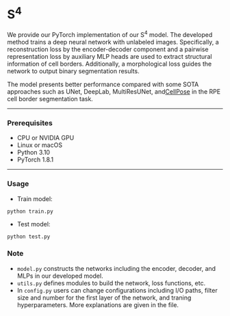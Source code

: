 # S<sup>4</sup>
We provide our PyTorch implementation of our S<sup>4</sup> model. The developed method trains a deep neural network with unlabeled images. Specifically, a reconstruction loss by the encoder-decoder component and a pairwise representation loss by auxiliary MLP heads are used to extract structural information of cell borders. Additionally, a morphological loss guides the network to output binary segmentation results.

The model presents better performance compared with some SOTA approaches such as UNet, DeepLab, MultiResUNet, and[CellPose](https://www.cellpose.org/) in the RPE cell border segmentation task.
***
### Prerequisites
* CPU or NVIDIA GPU
* Linux or macOS
* Python 3.10
* PyTorch 1.8.1
***
### Usage
* Train model:
```
python train.py
```
* Test model:
```
python test.py
```
### Note
* `model.py` constructs the networks including the encoder, decoder, and MLPs in our developed model.
* `utils.py` defines modules to build the network, loss functions, etc.
* In `config.py` users can change configurations including I/O paths, filter size and number for the first layer of the network, and traning hyperparameters. More explanations are given in the file.

